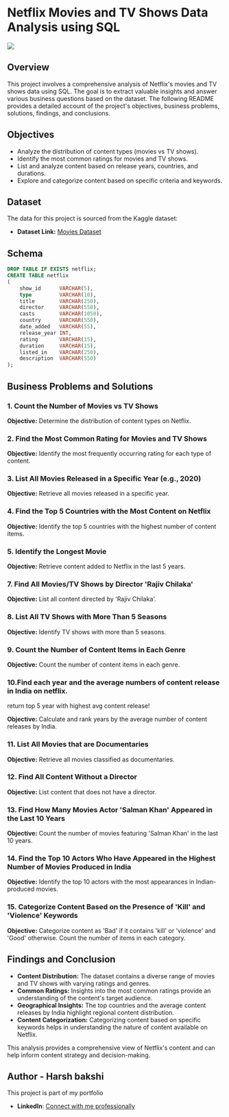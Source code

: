 # Netflix Movies and TV Shows Data Analysis using SQL

![](https://github.com/najirh/netflix_sql_project/blob/main/logo.png)

## Overview
This project involves a comprehensive analysis of Netflix's movies and TV shows data using SQL. The goal is to extract valuable insights and answer various business questions based on the dataset. The following README provides a detailed account of the project's objectives, business problems, solutions, findings, and conclusions.

## Objectives

- Analyze the distribution of content types (movies vs TV shows).
- Identify the most common ratings for movies and TV shows.
- List and analyze content based on release years, countries, and durations.
- Explore and categorize content based on specific criteria and keywords.

## Dataset

The data for this project is sourced from the Kaggle dataset:

- **Dataset Link:** [Movies Dataset](https://github.com/harshbakshi/netflix_data_analysis_sql_project/blob/main/logo.png)

## Schema

```sql
DROP TABLE IF EXISTS netflix;
CREATE TABLE netflix
(
    show_id      VARCHAR(5),
    type         VARCHAR(10),
    title        VARCHAR(250),
    director     VARCHAR(550),
    casts        VARCHAR(1050),
    country      VARCHAR(550),
    date_added   VARCHAR(55),
    release_year INT,
    rating       VARCHAR(15),
    duration     VARCHAR(15),
    listed_in    VARCHAR(250),
    description  VARCHAR(550)
);
```

## Business Problems and Solutions

### 1. Count the Number of Movies vs TV Shows

**Objective:** Determine the distribution of content types on Netflix.

### 2. Find the Most Common Rating for Movies and TV Shows

**Objective:** Identify the most frequently occurring rating for each type of content.

### 3. List All Movies Released in a Specific Year (e.g., 2020)

**Objective:** Retrieve all movies released in a specific year.

### 4. Find the Top 5 Countries with the Most Content on Netflix

**Objective:** Identify the top 5 countries with the highest number of content items.

### 5. Identify the Longest Movie

**Objective:** Retrieve content added to Netflix in the last 5 years.

### 7. Find All Movies/TV Shows by Director 'Rajiv Chilaka'

**Objective:** List all content directed by 'Rajiv Chilaka'.

### 8. List All TV Shows with More Than 5 Seasons

**Objective:** Identify TV shows with more than 5 seasons.

### 9. Count the Number of Content Items in Each Genre

**Objective:** Count the number of content items in each genre.

### 10.Find each year and the average numbers of content release in India on netflix. 
return top 5 year with highest avg content release!

**Objective:** Calculate and rank years by the average number of content releases by India.

### 11. List All Movies that are Documentaries

**Objective:** Retrieve all movies classified as documentaries.

### 12. Find All Content Without a Director


**Objective:** List content that does not have a director.

### 13. Find How Many Movies Actor 'Salman Khan' Appeared in the Last 10 Years

**Objective:** Count the number of movies featuring 'Salman Khan' in the last 10 years.

### 14. Find the Top 10 Actors Who Have Appeared in the Highest Number of Movies Produced in India

**Objective:** Identify the top 10 actors with the most appearances in Indian-produced movies.

### 15. Categorize Content Based on the Presence of 'Kill' and 'Violence' Keywords

**Objective:** Categorize content as 'Bad' if it contains 'kill' or 'violence' and 'Good' otherwise. Count the number of items in each category.

## Findings and Conclusion

- **Content Distribution:** The dataset contains a diverse range of movies and TV shows with varying ratings and genres.
- **Common Ratings:** Insights into the most common ratings provide an understanding of the content's target audience.
- **Geographical Insights:** The top countries and the average content releases by India highlight regional content distribution.
- **Content Categorization:** Categorizing content based on specific keywords helps in understanding the nature of content available on Netflix.

This analysis provides a comprehensive view of Netflix's content and can help inform content strategy and decision-making.



## Author - Harsh bakshi

This project is part of my portfolio

- **LinkedIn**: [Connect with me professionally](https://www.linkedin.com/in/harshxbakshi/)
